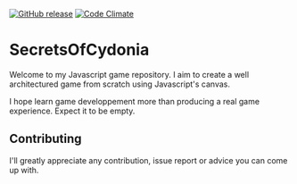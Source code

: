 [![GitHub release](https://img.shields.io/github/release/GMartigny/SecretsOfCydonia.svg)](https://github.com/GMartigny/SecretsOfCydonia/releases)
[![Code Climate](https://codeclimate.com/github/GMartigny/SecretsOfCydonia/badges/gpa.svg)](https://codeclimate.com/github/GMartigny/SecretsOfCydonia)

# SecretsOfCydonia

Welcome to my Javascript game repository. I aim to create a well architectured game from scratch using Javascript's canvas.

I hope learn game developpement more than producing a real game experience. Expect it to be empty.

## Contributing

I'll greatly appreciate any contribution, issue report or advice you can come up with.